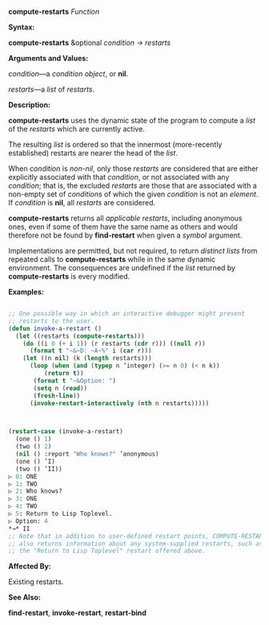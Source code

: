 **compute-restarts** *Function* 



**Syntax:** 



**compute-restarts** &amp;optional *condition → restarts* 



**Arguments and Values:** 



*condition*—a *condition object*, or **nil**. 



*restarts*—a *list* of *restarts*. 



**Description:** 



**compute-restarts** uses the dynamic state of the program to compute a *list* of the *restarts* which are currently active. 



The resulting *list* is ordered so that the innermost (more-recently established) restarts are nearer the head of the *list*. 



When *condition* is *non-nil*, only those *restarts* are considered that are either explicitly associated with that *condition*, or not associated with any *condition*; that is, the excluded *restarts* are those that are associated with a non-empty set of *conditions* of which the given *condition* is not an *element*. If *condition* is **nil**, all *restarts* are considered. 



**compute-restarts** returns all *applicable restarts*, including anonymous ones, even if some of them have the same name as others and would therefore not be found by **find-restart** when given a *symbol* argument. 



Implementations are permitted, but not required, to return *distinct lists* from repeated calls to **compute-restarts** while in the same dynamic environment. The consequences are undefined if the *list* returned by **compute-restarts** is every modified. 



**Examples:**
```lisp

;; One possible way in which an interactive debugger might present 
;; restarts to the user. 
(defun invoke-a-restart () 
  (let ((restarts (compute-restarts))) 
    (do ((i 0 (+ i 1)) (r restarts (cdr r))) ((null r)) 
      (format t "~&~D: ~A~%" i (car r))) 
    (let ((n nil) (k (length restarts))) 
      (loop (when (and (typep n ’integer) (>= n 0) (< n k)) 
	      (return t)) 
       (format t "~&Option: ") 
       (setq n (read)) 
       (fresh-line)) 
      (invoke-restart-interactively (nth n restarts))))) 



(restart-case (invoke-a-restart) 
  (one () 1) 
  (two () 2) 
  (nil () :report "Who knows?" ’anonymous) 
  (one () ’I) 
  (two () ’II)) 
▷ 0: ONE 
▷ 1: TWO 
▷ 2: Who knows? 
▷ 3: ONE 
▷ 4: TWO 
▷ 5: Return to Lisp Toplevel. 
▷ Option: 4 
*→* II 
;; Note that in addition to user-defined restart points, COMPUTE-RESTARTS 
;; also returns information about any system-supplied restarts, such as 
;; the "Return to Lisp Toplevel" restart offered above. 

```
**Affected By:** 



Existing restarts. 



**See Also:** 



**find-restart**, **invoke-restart**, **restart-bind** 




